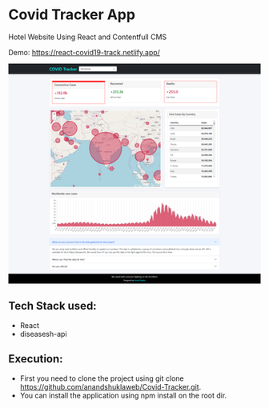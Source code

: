 # Covid Tracker App

Hotel Website Using React and Contentfull CMS

Demo: https://react-covid19-track.netlify.app/


![image](https://github.com/anandshuklaweb/Covid-Tracker/blob/main/covid-tracker.png?raw=true)


## Tech Stack used: 
- React
- diseasesh-api


## Execution:
- First you need to clone the project using git clone https://github.com/anandshuklaweb/Covid-Tracker.git.
- You can install the application using npm install on the root dir.

